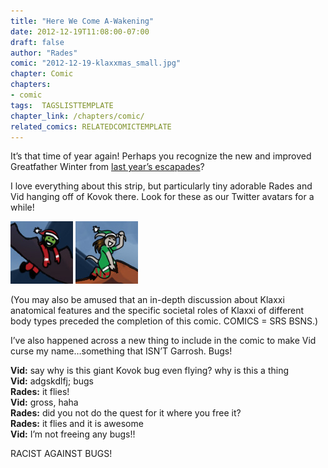 ```yaml
---
title: "Here We Come A-Wakening"
date: 2012-12-19T11:08:00-07:00
draft: false
author: "Rades"
comic: "2012-12-19-klaxxmas_small.jpg"
chapter: Comic
chapters:
- comic
tags:  TAGSLISTTEMPLATE
chapter_link: /chapters/comic/
related_comics: RELATEDCOMICTEMPLATE
---
```


It’s that time of year again! Perhaps you recognize the new and improved Greatfather Winter from [last year’s escapades](/comic/winter-fail-part-one)?


I love everything about this strip, but particularly tiny adorable Rades and Vid hanging off of Kovok there. Look for these as our Twitter avatars for a while!


![Rades Santa](/images/post-images/rades_santa.jpg) ![Vid Santa](/images/post-images/vid_santa.jpg)


(You may also be amused that an in-depth discussion about Klaxxi anatomical features and the specific societal roles of Klaxxi of different body types preceded the completion of this comic. COMICS = SRS BSNS.)


I’ve also happened across a new thing to include in the comic to make Vid curse my name…something that ISN’T Garrosh. Bugs!


**Vid:** say why is this giant Kovok bug even flying? why is this a thing<br>
**Vid:** adgskdlfj; bugs<br>
**Rades:** it flies!<br>
**Vid:** gross, haha<br>
**Rades:** did you not do the quest for it where you free it?<br>
**Rades:** it flies and it is awesome<br>
**Vid:** I’m not freeing any bugs!!


RACIST AGAINST BUGS!

